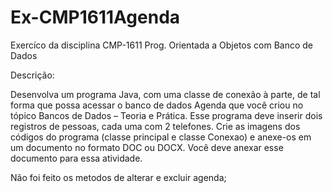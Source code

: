 # Ex-CMP1611Agenda

Exercíco da disciplina CMP-1611 Prog. Orientada a Objetos com Banco de Dados  

Descrição:  
  
Desenvolva um programa Java, com uma classe de conexão à parte, de tal forma que possa acessar o banco de dados Agenda que você criou no tópico Bancos de Dados – Teoria e Prática. Esse programa deve inserir dois registros de pessoas, cada uma com 2 telefones. Crie as imagens dos códigos do programa (classe principal e classe Conexao) e anexe-os em um documento no formato DOC ou DOCX. Você deve anexar esse documento para essa atividade.  
  
Não foi feito os metodos de alterar e excluir agenda;
